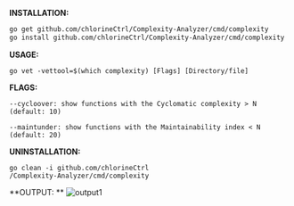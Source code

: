 **INSTALLATION:**

```bash
go get github.com/chlorineCtrl/Complexity-Analyzer/cmd/complexity
go install github.com/chlorineCtrl/Complexity-Analyzer/cmd/complexity
```

**USAGE:**

```
go vet -vettool=$(which complexity) [Flags] [Directory/file]
```

**FLAGS:**

```
--cycloover: show functions with the Cyclomatic complexity > N (default: 10)

--maintunder: show functions with the Maintainability index < N (default: 20)
```

**UNINSTALLATION:**

```
go clean -i github.com/chlorineCtrl
/Complexity-Analyzer/cmd/complexity
```

**OUTPUT:
**
![output1](C:\Users\abirh\Desktop\Analyzer\images\msin.png)
